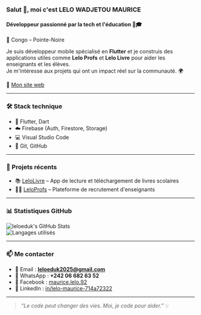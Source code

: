 ### Salut 👋, moi c'est **LELO WADJETOU MAURICE**  
#### Développeur passionné par la tech et l'éducation 📱🎓  
📍 Congo – Pointe-Noire

Je suis développeur mobile spécialisé en **Flutter** et je construis des applications utiles comme **Lelo Profs** et **Lelo Livre** pour aider les enseignants et les élèves.  
Je m'intéresse aux projets qui ont un impact réel sur la communauté. 🌍

🔗 [Mon site web](https://lelomaurice-f0c74.web.app/)

---

### 🛠️ Stack technique
- 🔧 Flutter, Dart  
- ☁️ Firebase (Auth, Firestore, Storage)  
- 💻 Visual Studio Code  
- 🔀 Git, GitHub  

---

### 🚀 Projets récents
- 📚 [LeloLivre](https://github.com/leloeduk/LeloLivre) – App de lecture et téléchargement de livres scolaires  
- 👨‍🏫 [LeloProfs](https://github.com/leloeduk/LeloProfs) – Plateforme de recrutement d'enseignants  

---

### 📊 Statistiques GitHub
![leloeduk's GitHub Stats](https://github-readme-stats.vercel.app/api?username=leloeduk&show_icons=true&theme=tokyonight)  
![Langages utilisés](https://github-readme-stats.vercel.app/api/top-langs/?username=leloeduk&layout=compact&theme=tokyonight)

---

### 📫 Me contacter
- 📧 Email : **leloeduk2025@gmail.com**  
- 💬 WhatsApp : **+242 06 682 63 52**  
- 🔗 Facebook : [maurice.lelo.92](https://www.facebook.com/maurice.lelo.92)  
- 💼 LinkedIn : [in/lelo-maurice-714a72322](https://www.linkedin.com/in/lelo-maurice-714a72322)

---

> _“Le code peut changer des vies. Moi, je code pour aider.”_ 💡
